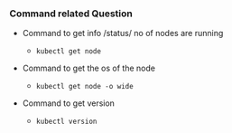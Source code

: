 ### Command related Question

- Command to get info /status/ no of nodes are running

  - `kubectl get node`

- Command to get the os of the node

  - `kubectl get node -o wide`

- Command to get version
  - `kubectl version`

